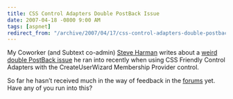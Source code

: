 ```yaml
---
title: CSS Control Adapters Double PostBack Issue
date: 2007-04-18 -0800 9:00 AM
tags: [aspnet]
redirect_from: "/archive/2007/04/17/css-control-adapters-double-postback-issue.aspx/"
---
```


My Coworker (and
Subtext
co-admin) [Steve
Harman](http://stevenharman.net/blog/ "Steve Harman's Blog") writes
about a [weird double PostBack
issue](http://stevenharman.net/blog/archive/2007/04/18/css-control-adapters-cause-double-postback-in-ie.aspx "Double Postback Issue")
he ran into recently when using CSS Friendly Control Adapters with the
CreateUserWizard Membership Provider control.

So far he hasn’t received much in the way of feedback in the
[forums](http://stevenharman.net/blog/archive/2007/04/18/css-control-adapters-cause-double-postback-in-ie.aspx "Forums")
yet. Have any of you run into this?

